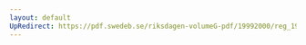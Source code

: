 ```yaml
---
layout: default
UpRedirect: https://pdf.swedeb.se/riksdagen-volumeG-pdf/19992000/reg_19992000/reg_19992000_0381.pdf
---
```


